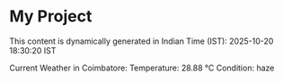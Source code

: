 # My Project

This content is dynamically generated in Indian Time (IST): 2025-10-20 18:30:20 IST


Current Weather in Coimbatore:
Temperature: 28.88 °C
Condition: haze
